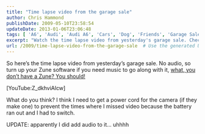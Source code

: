 ```yaml
---
title: "Time lapse video from the garage sale"
author: Chris Hammond
publishDate: 2009-05-10T23:58:54
updateDate: 2013-01-06T23:06:48
tags: [ 'A6', 'Audi', 'Audi A6', 'Cars', 'Dog', 'Friends', 'Garage Sale', 'House', 'Quattro', 'Video' ]
excerpt: "Watch the time lapse video from yesterday's garage sale. Check out the action and turn up your Zune software for some tunes. #timelapse #garagesale"
url: /2009/time-lapse-video-from-the-garage-sale  # Use the generated URL with year
---
```

<p>So here’s the time lapse video from yesterday’s garage sale. No audio, so turn up your Zune software if you need music to go along with it, <a href="https://www.amazon.com/gp/redirect.html?ie=UTF8&amp;location=http%3A%2F%2Fwww.amazon.com%2Fs%3Fie%3DUTF8%26ref%255F%3Dnb%255Fss%255Fgw%26field-keywords%3Dzune%26url%3Dsearch-alias%253Daps&amp;tag=chrishammondc-20&amp;linkCode=ur2&amp;camp=1789&amp;creative=390957">what, you don’t have a Zune? You should!</a><img border="0" alt="" width="1" height="1" style="border-bottom-style: none !important; border-right-style: none !important; margin: 0px; border-top-style: none !important; border-left-style: none !important" src="https://www.assoc-amazon.com/e/ir?t=chrishammondc-20&amp;l=ur2&amp;o=1" /></p> <p>[YouTube:Z_dkhviAlcw]</p> <p>What do you think? I think I need to get a power cord for the camera (if they make one) to prevent the times where I missed video because the battery ran out and I had to switch.</p> <p>UPDATE: apparently I&#160;did add audio to it... uhhhh</p>

